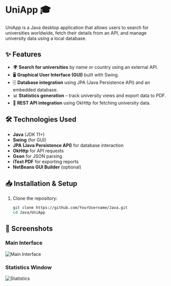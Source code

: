 # UniApp 🎓

UniApp is a Java desktop application that allows users to search for universities worldwide, fetch their details from an API, and manage university data using a local database.

## ✨ Features
- 🌍 **Search for universities** by name or country using an external API.
- 🖥️ **Graphical User Interface (GUI)** built with Swing.
- 🗄️ **Database integration** using JPA (Java Persistence API) and an embedded database.
- 📊 **Statistics generation** – track university views and export data to PDF.
- 🔗 **REST API integration** using OkHttp for fetching university data.

## 🛠️ Technologies Used
- **Java** (JDK 11+)
- **Swing** (for GUI)
- **JPA (Java Persistence API)** for database interaction
- **OkHttp** for API requests
- **Gson** for JSON parsing
- **iText PDF** for exporting reports
- **NetBeans GUI Builder** (optional)

## 📥 Installation & Setup
1. Clone the repository:
   ```sh
   git clone https://github.com/YourUsername/Java.git
   cd Java/UniApp

## 📸 Screenshots

### Main Interface
![Main Interface](https://github.com/cycloholic/Java/blob/fb346d46a27cfb9cace15d276fde6e043e6444e6/UniApp/screenshot_main.png)


### Statistics Window
![Statistics](https://github.com/YourUsername/Java/raw/main/screenshot-stats.png)


